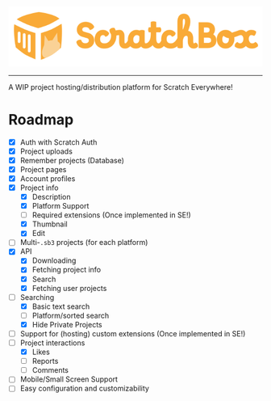 <p align="center">
    <img alt="ScratchBox" src="public/scratchbox-logo-full.svg">
</p>

---

A WIP project hosting/distribution platform for Scratch Everywhere!

# Roadmap

- [x] Auth with Scratch Auth
- [x] Project uploads
- [x] Remember projects (Database)
- [x] Project pages
- [x] Account profiles
- [x] Project info
  - [x] Description
  - [x] Platform Support
  - [ ] Required extensions (Once implemented in SE!)
  - [x] Thumbnail
  - [x] Edit
- [ ] Multi-`.sb3` projects (for each platform)
- [x] API
  - [x] Downloading
  - [x] Fetching project info
  - [x] Search
  - [x] Fetching user projects
- [ ] Searching
  - [x] Basic text search
  - [ ] Platform/sorted search
  - [x] Hide Private Projects
- [ ] Support for (hosting) custom extensions (Once implemented in SE!)
- [ ] Project interactions
  - [x] Likes
  - [ ] Reports
  - [ ] Comments
- [ ] Mobile/Small Screen Support
- [ ] Easy configuration and customizability
